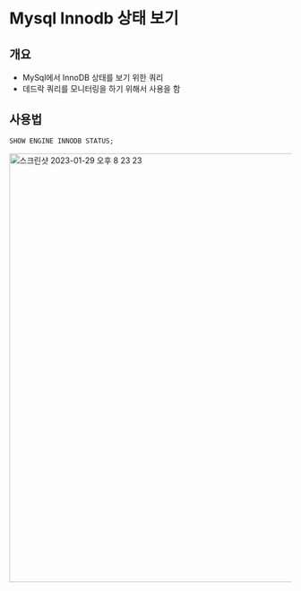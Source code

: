 # Mysql Innodb 상태 보기

## 개요

- MySql에서 InnoDB 상태를 보기 위한 쿼리 
- 데드락 쿼리를 모니터링을 하기 위해서 사용을 함

## 사용법

```sql
SHOW ENGINE INNODB STATUS;
```

<img width="765" alt="스크린샷 2023-01-29 오후 8 23 23" src="https://user-images.githubusercontent.com/53357210/215322857-fbbe74ec-947e-4f46-b2f7-abca10b47cef.png">
